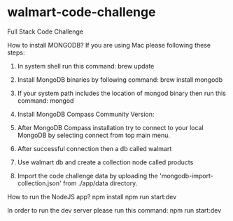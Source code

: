 # walmart-code-challenge
Full Stack Code Challenge


How to install MONGODB?
If you are using Mac please following these steps:
1. In system shell run this command:
  brew update
2. Install MongoDB binaries by following command:
  brew install mongodb

3. If your system path includes the location of mongod binary then run this command:
  mongod
4. Install MongoDB Compass Community Version:
5. After MongoDB Compass installation try to connect to your local MongoDB by selecting connect from top main menu.
6. After successful connection then a db called walmart
7. Use walmart db and create a collection node called products
8. Import the code challenge data by uploading the 'mongodb-import-collection.json' from ./app/data directory.

How to run the NodeJS app?
npm install
npm run start:dev



In order to run the dev server please run this command:
 npm run start:dev


